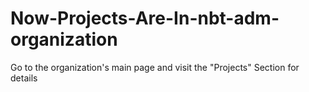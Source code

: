 # Now-Projects-Are-In-nbt-adm-organization
Go to the organization's main page and visit the "Projects" Section for details
